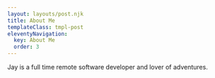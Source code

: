 ```yaml
---
layout: layouts/post.njk
title: About Me
templateClass: tmpl-post
eleventyNavigation:
  key: About Me
  order: 3
---
```


Jay is a full time remote software developer and lover of adventures.

